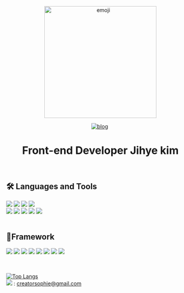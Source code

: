 <div align="center">
<img style="width:300px" src="https://postfiles.pstatic.net/MjAyMjEyMTZfNDkg/MDAxNjcxMTY3Nzk0MjQw.d3EhGCbQktAbDNCBEYG4C8cMzRYkZvhx6V002HEhBr4g.Yu219mjLQsjSnVzHJlKWbq0do7YI14bWGj5oCv6yh9Mg.GIF.youwillstay/aremoji.gif?type=w966" alt="emoji"/>

<a href="https://sophiecial.tistory.com/" target="_blank"><img src="https://img.shields.io/badge/BLOG-TISTORY-9cf" alt="blog"></a>
<img src="https://komarev.com/ghpvc/?username=sophie-jhkime&style=flat-square&color=blue" alt=""/>
    <h1>Front-end Developer Jihye kim</h1>
</div>



<!--
**sophie-jhkim/sophie-jhkim** is a ✨ _special_ ✨ repository because its `README.md` (this file) appears on your GitHub profile.

Here are some ideas to get you started:

- 🔭 I’m currently working on ...
- 🌱 I’m currently learning ...
- 👯 I’m looking to collaborate on ...
- 🤔 I’m looking for help with ...
- 💬 Ask me about ...
- 📫 How to reach me: ..


.
- 😄 Pronouns: ...
- ⚡ Fun fact: ...
-->

<br/>

## :hammer_and_wrench: Languages and Tools

<div align="left">
  <img src="https://img.shields.io/badge/HTML5-E34F26?style=for-the-badge&logo=html5&logoColor=white"/>
  <img src="https://img.shields.io/badge/CSS3-1572B6?style=for-the-badge&logo=css3&logoColor=white"/>
  <img src="https://img.shields.io/badge/JavaScript-323330?style=for-the-badge&logo=javascript&logoColor=F7DF1E"/>
  <img src="https://img.shields.io/badge/TypeScript-007ACC?style=for-the-badge&logo=typescript&logoColor=white"/>
</div>
<div align="left">
  <img src="https://img.shields.io/badge/Postman-FF6C37?style=for-the-badge&logo=Postman&logoColor=white"/>
  <img src="https://img.shields.io/badge/Sourcetree-0052CC?style=for-the-badge&logo=Sourcetree&logoColor=white"/>
  <img src="https://img.shields.io/badge/Notion-000000?style=for-the-badge&logo=notion&logoColor=white"/>
  <img src="https://img.shields.io/badge/Figma-F24E1E?style=for-the-badge&logo=figma&logoColor=white"/>
  <img src="https://img.shields.io/badge/Adobe%20XD-470137?style=for-the-badge&logo=Adobe%20XD&logoColor=#FF61F6"/>
</div>


<br/>


## 🚀Framework

<div align="left">
  <img src="https://img.shields.io/badge/Vue.js-35495E?style=for-the-badge&logo=vuedotjs&logoColor=4FC08D"/>
  <img src="https://img.shields.io/badge/nuxt.js-00C58E?style=for-the-badge&logo=nuxtdotjs&logoColor=white"/>
  <img src="https://img.shields.io/badge/Vite-B73BFE?style=for-the-badge&logo=vite&logoColor=FFD62E"/>
  <img src="https://img.shields.io/badge/React-20232A?style=for-the-badge&logo=react&logoColor=61DAFB"/>
  <img src="https://img.shields.io/badge/next.js-000000?style=for-the-badge&logo=nextdotjs&logoColor=white"/>
  <img src="https://img.shields.io/badge/Flutter-02569B?style=for-the-badge&logo=flutter&logoColor=white"/>
  <img src="https://img.shields.io/badge/Tailwind_CSS-38B2AC?style=for-the-badge&logo=tailwind-css&logoColor=white"/>
  <img src="https://img.shields.io/badge/Sass-CC6699?style=for-the-badge&logo=sass&logoColor=white"/>
</div>

<br/>


<br/>

[![Top Langs](https://github-readme-stats.vercel.app/api/top-langs/?username=sophie-jhkim&layout=compact)](https://github.com/anuraghazra/github-readme-stats) <br/>
<img src="https://img.shields.io/badge/Gmail-D14836?style=for-the-badge&logo=gmail&logoColor=white"/> : creatorsophie@gmail.com
